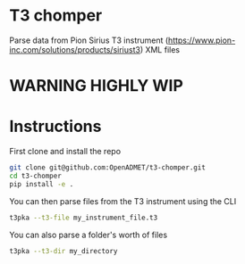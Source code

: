 # T3 chomper

Parse data from  Pion Sirius T3 instrument (https://www.pion-inc.com/solutions/products/siriust3) XML files


# WARNING HIGHLY WIP 


# Instructions

First clone and install the repo

```bash
git clone git@github.com:OpenADMET/t3-chomper.git
cd t3-chomper
pip install -e . 
```

You can then parse files from the T3 instrument using the CLI

```bash
t3pka --t3-file my_instrument_file.t3
```

You can also parse a folder's worth of files

```bash
t3pka --t3-dir my_directory
```

